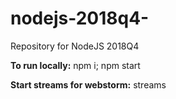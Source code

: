 # nodejs-2018q4-
Repository for NodeJS 2018Q4


**To run locally:**
npm i; 
npm start

**Start streams for webstorm:** streams